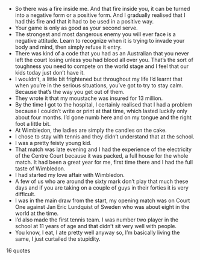  - So there was a fire inside me. And that fire inside you, it can be turned into a negative form or a positive form. And I gradually realised that I had this fire and that it had to be used in a positive way.
 - Your game is only as good as your second serve.
 - The strongest and most dangerous enemy you will ever face is a negative attitude. Learn to recognize when it is trying to invade your body and mind, then simply refuse it entry.
 - There was kind of a code that you had as an Australian that you never left the court losing unless you had blood all over you. That’s the sort of toughness you need to compete on the world stage and I feel that our kids today just don’t have it.
 - I wouldn’t, a little bit frightened but throughout my life I’d learnt that when you’re in the serious situations, you’ve got to try to stay calm. Because that’s the way you get out of them.
 - They wrote it that my moustache was insured for 13 million.
 - By the time I got to the hospital, I certainly realised that I had a problem because I couldn’t write or print at that time, which lasted luckily only about four months. I’d gone numb here and on my tongue and the right foot a little bit.
 - At Wimbledon, the ladies are simply the candles on the cake.
 - I chose to stay with tennis and they didn’t understand that at the school.
 - I was a pretty feisty young kid.
 - That match was late evening and I had the experience of the electricity of the Centre Court because it was packed, a full house for the whole match. It had been a great year for me, first time there and I had the full taste of Wimbledon.
 - I had started my love affair with Wimbledon.
 - A few of us who are around the sixty mark don’t play that much these days and if you are taking on a couple of guys in their forties it is very difficult.
 - I was in the main draw from the start, my opening match was on Court One against Jan Eric Lundquist of Sweden who was about eight in the world at the time.
 - I’d also made the first tennis team. I was number two player in the school at 11 years of age and that didn’t sit very well with people.
 - You know, I eat, I ate pretty well anyway so, I’m basically living the same, I just curtailed the stupidity.

16 quotes